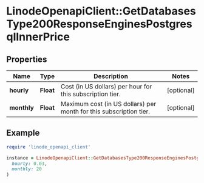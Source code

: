 # LinodeOpenapiClient::GetDatabasesType200ResponseEnginesPostgresqlInnerPrice

## Properties

| Name | Type | Description | Notes |
| ---- | ---- | ----------- | ----- |
| **hourly** | **Float** | Cost (in US dollars) per hour for this subscription tier. | [optional] |
| **monthly** | **Float** | Maximum cost (in US dollars) per month for this subscription tier. | [optional] |

## Example

```ruby
require 'linode_openapi_client'

instance = LinodeOpenapiClient::GetDatabasesType200ResponseEnginesPostgresqlInnerPrice.new(
  hourly: 0.03,
  monthly: 20
)
```

